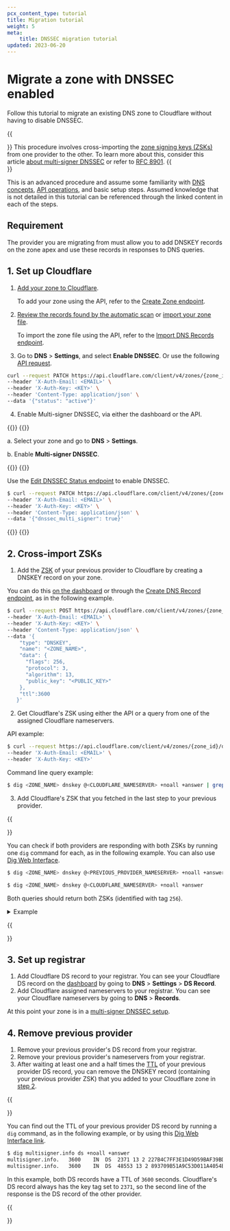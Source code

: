 ```yaml
---
pcx_content_type: tutorial
title: Migration tutorial
weight: 5
meta: 
    title: DNSSEC migration tutorial
updated: 2023-06-20
---
```


# Migrate a zone with DNSSEC enabled

Follow this tutorial to migrate an existing DNS zone to Cloudflare without having to disable DNSSEC.

{{<Aside type="warning">}}
This procedure involves cross-importing the [zone signing keys (ZSKs)](https://www.cloudflare.com/learning/dns/dns-records/dnskey-ds-records/) from one provider to the other. To learn more about this, consider this article [about multi-signer DNSSEC](/dns/dnssec/multi-signer-dnssec/about/) or refer to [RFC 8901](https://www.rfc-editor.org/rfc/rfc8901.html).
{{</Aside>}}

This is an advanced procedure and assume some familiarity with [DNS concepts](/dns/concepts/), [API operations](/fundamentals/api/), and basic setup steps. Assumed knowledge that is not detailed in this tutorial can be referenced through the linked content in each of the steps.

## Requirement

The provider you are migrating from must allow you to add DNSKEY records on the zone apex and use these records in responses to DNS queries.

## 1. Set up Cloudflare

1. [Add your zone to Cloudflare](/fundamentals/get-started/setup/add-site/).

    To add your zone using the API, refer to the [Create Zone endpoint](/api/operations/zones-post).

2. [Review the records found by the automatic scan](/dns/manage-dns-records/how-to/create-dns-records/) or [import your zone file](/dns/manage-dns-records/how-to/import-and-export/).

    To import the zone file using the API, refer to the [Import DNS Records endpoint](/api/operations/dns-records-for-a-zone-import-dns-records).

3. Go to **DNS** > **Settings**, and select **Enable DNSSEC**. Or use the following [API request](/api/operations/dnssec-edit-dnssec-status).

```bash
curl --request PATCH https://api.cloudflare.com/client/v4/zones/{zone_id}/dnssec \
--header 'X-Auth-Email: <EMAIL>' \
--header 'X-Auth-Key: <KEY>' \
--header 'Content-Type: application/json' \
--data '{"status": "active"}'
```

4. Enable Multi-signer DNSSEC, via either the dashboard or the API.

{{<tabs labels="Dashboard | API">}}
{{<tab label="dashboard" no-code="true">}}

a. Select your zone and go to **DNS** > **Settings**.

b. Enable **Multi-signer DNSSEC**.

{{</tab>}}
{{<tab label="api" no-code="true">}}
 
Use the [Edit DNSSEC Status endpoint](/api/operations/dnssec-edit-dnssec-status) to enable DNSSEC.

```bash
$ curl --request PATCH https://api.cloudflare.com/client/v4/zones/{zone_id}/dnssec \ 
--header 'X-Auth-Email: <EMAIL>' \ 
--header 'X-Auth-Key: <KEY>' \ 
--header 'Content-Type: application/json' \ 
--data '{"dnssec_multi_signer": true}'
```

{{</tab>}}
{{</tabs>}}

## 2. Cross-import ZSKs

1. Add the [ZSK](https://www.cloudflare.com/learning/dns/dns-records/dnskey-ds-records/) of your previous provider to Cloudflare by creating a DNSKEY record on your zone.

You can do this [on the dashboard](/dns/manage-dns-records/how-to/create-dns-records/#create-dns-records) or through the [Create DNS Record endpoint](/api/operations/dns-records-for-a-zone-create-dns-record), as in the following example.

```bash
$ curl --request POST https://api.cloudflare.com/client/v4/zones/{zone_id}/dns_records \
--header 'X-Auth-Email: <EMAIL>' \
--header 'X-Auth-Key: <KEY>' \
--header 'Content-Type: application/json' \
--data '{
    "type": "DNSKEY",
    "name": "<ZONE_NAME>",
    "data": { 
      "flags": 256,
      "protocol": 3,
      "algorithm": 13,
      "public_key": "<PUBLIC_KEY>"
    },
    "ttl":3600
   }'
```

2. Get Cloudflare's ZSK using either the API or a query from one of the assigned Cloudflare nameservers.

API example:

```bash
$ curl --request https://api.cloudflare.com/client/v4/zones/{zone_id}/dnssec/zsk \
--header 'X-Auth-Email: <EMAIL>' \
--header 'X-Auth-Key: <KEY>'
```

Command line query example:

```bash
$ dig <ZONE_NAME> dnskey @<CLOUDFLARE_NAMESERVER> +noall +answer | grep 256
```

3. Add Cloudflare's ZSK that you fetched in the last step to your previous provider.

{{<Aside type="note">}}

You can check if both providers are responding with both ZSKs by running one `dig` command for each, as in the following example. You can also use [Dig Web Interface](https://www.digwebinterface.com/?type=DNSKEY).

```bash
$ dig <ZONE_NAME> dnskey @<PREVIOUS_PROVIDER_NAMESERVER> +noall +answer

$ dig <ZONE_NAME> dnskey @<CLOUDFLARE_NAMESERVER> +noall +answer
```

Both queries should return both ZSKs (identified with tag `256`).

<details>
<summary>Example</summary>
<div>

```bash
$ dig multisigner.info dnskey @dns1.p01.nsone.net. +noall +answer
multisigner.info.    3600    IN    DNSKEY    257 3 13 t+4D<bla_bla_bla>JBmA==
multisigner.info.    3600    IN    DNSKEY    256 3 13 pxEU<bla_bla_bla>0xOg==
multisigner.info.    3600    IN    DNSKEY    256 3 13 oJM<bla_bla_bla>XhSA==

$ dig multisigner.info dnskey @ashley.ns.cloudflare.com +noall +answer
multisigner.info.    3600    IN    DNSKEY    257 3 13 mdss<bla_bla_bla>eKGQ==
multisigner.info.    3600    IN    DNSKEY    256 3 13 oJM<bla_bla_bla>XhSA==
multisigner.info.    3600    IN    DNSKEY    256 3 13 pxEU<bla_bla_bla>0xOg==
```
</div>
</details>

{{</Aside>}}

## 3. Set up registrar

1. Add Cloudflare DS record to your registrar. You can see your Cloudflare DS record on the [dashboard](https://dash.cloudflare.com/?to=/:account/:zone/dns) by going to **DNS** > **Settings** > **DS Record**.
2. Add Cloudflare assigned nameservers to your registrar. You can see your Cloudflare nameservers by going to **DNS** > **Records**.

At this point your zone is in a [multi-signer DNSSEC setup](/dns/dnssec/multi-signer-dnssec/).

## 4. Remove previous provider

1. Remove your previous provider's DS record from your registrar.
2. Remove your previous provider's nameservers from your registrar.
3. After waiting at least one and a half times the [TTL](https://www.cloudflare.com/learning/cdn/glossary/time-to-live-ttl/) of your previous provider DS record, you can remove the DNSKEY record (containing your previous provider ZSK) that you added to your Cloudflare zone in [step 2](#2-cross-import-zsks).

{{<Aside type="note">}}

You can find out the TTL of your previous provider DS record by running a `dig` command, as in the following example, or by using this [Dig Web Interface link](https://www.digwebinterface.com/?type=DS).

```bash
$ dig multisigner.info ds +noall +answer
multisigner.info.	3600	IN	DS	2371 13 2 227B4C7FF3E1D49D59BAF39BDA54CA0839DE700DD9896076AA3E6AD7 19A0CF55
multisigner.info.	3600	IN	DS	48553 13 2 893709B51A9C53D011A4054B15FC5454BEDF68E739BB3B3FA1E333DA 7B8DACFE
```

In this example, both DS records have a TTL of `3600` seconds. Cloudflare's DS record always has the key tag set to `2371`, so the second line of the response is the DS record of the other provider.

{{</Aside>}}